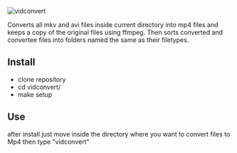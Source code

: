 ![vidconvert](https://user-images.githubusercontent.com/27766253/160253939-f81984b1-5122-4873-9ba4-c118198f9410.png)

Converts all mkv and avi files inside current directory into mp4 files and keeps a copy
of the original files using ffmpeg. Then sorts converted and convertee files into folders named the same as their filetypes.

## Install
- clone repository
- cd vidconvert/
- make setup

## Use
after install just move inside the directory where you want to convert files to Mp4 
then type "vidconvert"
